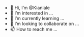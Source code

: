 - 👋 Hi, I’m @Kianlale
- 👀 I’m interested in ...
- 🌱 I’m currently learning ...
- 💞️ I’m looking to collaborate on ...
- 📫 How to reach me ...

<!---
Kianlale/Kianlale is a ✨ special ✨ repository because its `README.md` (this file) appears on your GitHub profile.
You can click the Preview link to take a look at your changes.
--->
